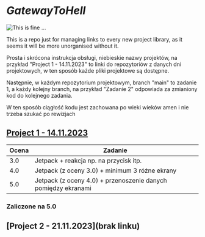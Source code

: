 # *GatewayToHell*

![This is fine ...](https://media.giphy.com/media/2UCt7zbmsLoCXybx6t/giphy.gif)

This is a repo just for managing links to every new project library, as it seems it will be more unorganised without it.

Prosta i skrócona instrukcja obsługi, niebieskie nazwy projektów, na przykład "Project 1 - 14.11.2023" to linki do repozytoriów z danych dni projektowych, w ten sposób każde pliki projektowe są dostępne.

Następnie, w każdym repozytorium projektowym, branch "main" to zadanie 1, a każdy kolejny branch, na przykład "Zadanie 2" odpowiada za zmianiony kod do kolejnego zadania.

W ten sposób ciągłość kodu jest zachowana po wieki wieków amen i nie trzeba szukać po rewizjach

## [Project 1 - 14.11.2023](https://github.com/Buczixo/Projekt1)
|Ocena|Zadanie|
|---|---|
|3.0|Jetpack + reakcja np. na przycisk itp.|
|4.0|Jetpack (z oceny 3.0) + minimum 3 różne ekrany|
|5.0|Jetpack (z oceny 4.0) + przenoszenie danych pomiędzy ekranami|

### Zaliczone na 5.0

## [Project 2 - 21.11.2023](brak linku)

